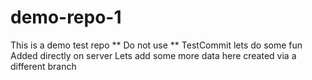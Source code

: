 # demo-repo-1
This is a demo test repo ** Do not use **
TestCommit
lets do some fun
Added directly on server
Lets add some more data here
created via a different branch

